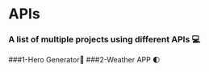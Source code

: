# APIs
### A list of multiple projects using different APIs 💻
###1-Hero Generator🦸
###2-Weather APP 🌓

